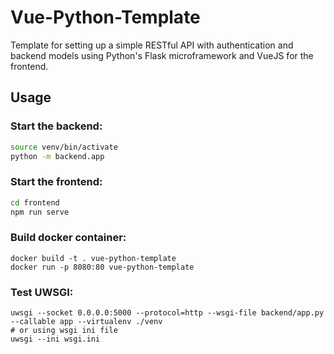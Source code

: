 # Vue-Python-Template

Template for setting up a simple RESTful API with authentication and backend models using Python's Flask microframework and VueJS for the frontend.

## Usage

### Start the backend:

```bash
source venv/bin/activate
python -m backend.app
```

### Start the frontend:

```bash
cd frontend
npm run serve
```

### Build docker container:

```
docker build -t . vue-python-template
docker run -p 8080:80 vue-python-template
```

### Test UWSGI:

```
uwsgi --socket 0.0.0.0:5000 --protocol=http --wsgi-file backend/app.py --callable app --virtualenv ./venv
# or using wsgi ini file
uwsgi --ini wsgi.ini
```


